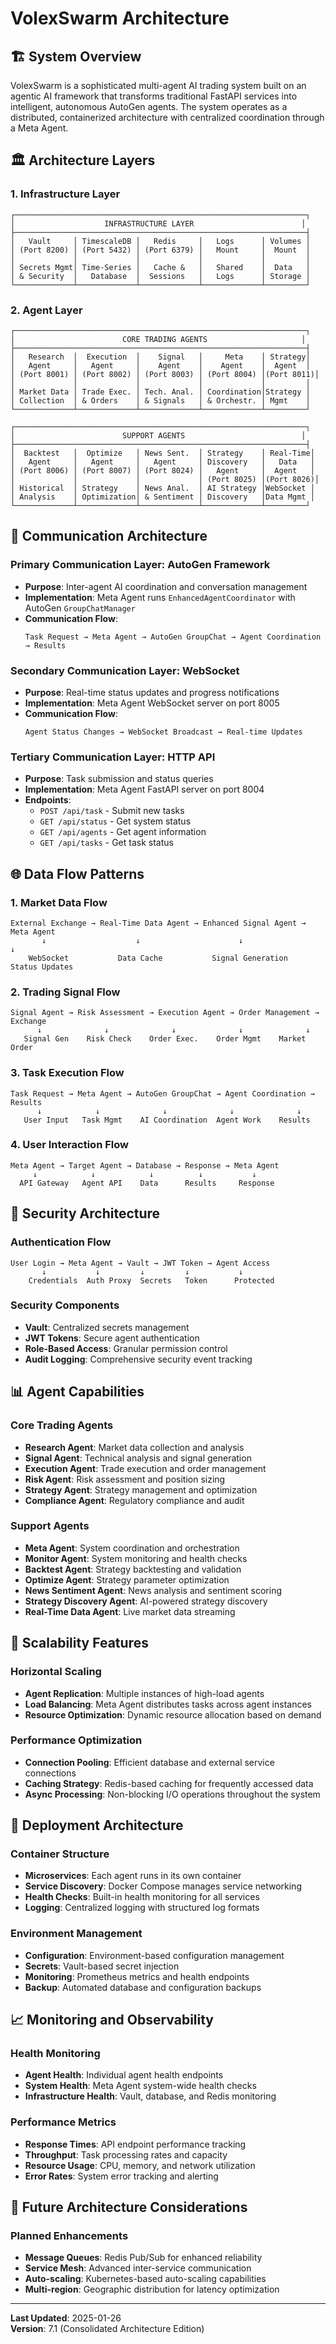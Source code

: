 # VolexSwarm Architecture

## 🏗️ **System Overview**

VolexSwarm is a sophisticated multi-agent AI trading system built on an agentic AI framework that transforms traditional FastAPI services into intelligent, autonomous AutoGen agents. The system operates as a distributed, containerized architecture with centralized coordination through a Meta Agent.

## 🏛️ **Architecture Layers**

### **1. Infrastructure Layer**
```
┌─────────────────────────────────────────────────────────────────┐
│                    INFRASTRUCTURE LAYER                        │
├─────────────────────────────────────────────────────────────────┤
│   Vault     │ TimescaleDB │   Redis     │   Logs      │ Volumes │
│ (Port 8200) │ (Port 5432) │ (Port 6379) │   Mount     │  Mount  │
│             │             │             │             │         │
│ Secrets Mgmt│ Time-Series │   Cache &   │   Shared    │  Data   │
│ & Security  │   Database  │  Sessions   │   Logs      │ Storage │
└─────────────┴─────────────┴─────────────┴─────────────┴─────────┘
```

### **2. Agent Layer**
```
┌─────────────────────────────────────────────────────────────────┐
│                        CORE TRADING AGENTS                     │
├─────────────────────────────────────────────────────────────────┤
│   Research  │  Execution  │    Signal   │     Meta    │ Strategy│
│   Agent     │   Agent     │    Agent    │    Agent    │  Agent  │
│ (Port 8001) │ (Port 8002) │ (Port 8003) │ (Port 8004) │(Port 8011)│
│             │             │             │             │         │
│ Market Data │ Trade Exec. │ Tech. Anal. │ Coordination│Strategy │
│ Collection  │ & Orders    │ & Signals   │ & Orchestr. │ Mgmt    │
└─────────────┴─────────────┴─────────────┴─────────────┴─────────┘

┌─────────────────────────────────────────────────────────────────┐
│                        SUPPORT AGENTS                          │
├─────────────────────────────────────────────────────────────────┤
│  Backtest   │  Optimize   │ News Sent.  │ Strategy    │ Real-Time│
│   Agent     │   Agent     │   Agent     │ Discovery   │   Data   │
│ (Port 8006) │ (Port 8007) │ (Port 8024) │   Agent     │  Agent   │
│             │             │             │ (Port 8025) │(Port 8026)│
│ Historical  │ Strategy    │ News Anal.  │ AI Strategy │WebSocket │
│ Analysis    │ Optimization│ & Sentiment │ Discovery   │Data Mgmt │
└─────────────┴─────────────┴─────────────┴─────────────┴─────────┘
```

## 🔄 **Communication Architecture**

### **Primary Communication Layer: AutoGen Framework**
- **Purpose**: Inter-agent AI coordination and conversation management
- **Implementation**: Meta Agent runs `EnhancedAgentCoordinator` with AutoGen `GroupChatManager`
- **Communication Flow**: 
  ```
  Task Request → Meta Agent → AutoGen GroupChat → Agent Coordination → Results
  ```

### **Secondary Communication Layer: WebSocket**
- **Purpose**: Real-time status updates and progress notifications
- **Implementation**: Meta Agent WebSocket server on port 8005
- **Communication Flow**:
  ```
  Agent Status Changes → WebSocket Broadcast → Real-time Updates
  ```

### **Tertiary Communication Layer: HTTP API**
- **Purpose**: Task submission and status queries
- **Implementation**: Meta Agent FastAPI server on port 8004
- **Endpoints**:
  - `POST /api/task` - Submit new tasks
  - `GET /api/status` - Get system status
  - `GET /api/agents` - Get agent information
  - `GET /api/tasks` - Get task status

## 🌐 **Data Flow Patterns**

### **1. Market Data Flow**
```
External Exchange → Real-Time Data Agent → Enhanced Signal Agent → Meta Agent
       ↓                    ↓                      ↓                    ↓
    WebSocket           Data Cache           Signal Generation     Status Updates
```

### **2. Trading Signal Flow**
```
Signal Agent → Risk Assessment → Execution Agent → Order Management → Exchange
      ↓              ↓              ↓              ↓              ↓
   Signal Gen    Risk Check    Order Exec.    Order Mgmt    Market Order
```

### **3. Task Execution Flow**
```
Task Request → Meta Agent → AutoGen GroupChat → Agent Coordination → Results
      ↓            ↓              ↓              ↓              ↓
   User Input   Task Mgmt    AI Coordination  Agent Work    Results
```

### **4. User Interaction Flow**
```
Meta Agent → Target Agent → Database → Response → Meta Agent
     ↓            ↓            ↓          ↓           ↓
  API Gateway   Agent API    Data      Results     Response
```

## 🔐 **Security Architecture**

### **Authentication Flow**
```
User Login → Meta Agent → Vault → JWT Token → Agent Access
       ↓           ↓         ↓         ↓           ↓
    Credentials  Auth Proxy  Secrets   Token      Protected
```

### **Security Components**
- **Vault**: Centralized secrets management
- **JWT Tokens**: Secure agent authentication
- **Role-Based Access**: Granular permission control
- **Audit Logging**: Comprehensive security event tracking

## 📊 **Agent Capabilities**

### **Core Trading Agents**
- **Research Agent**: Market data collection and analysis
- **Signal Agent**: Technical analysis and signal generation
- **Execution Agent**: Trade execution and order management
- **Risk Agent**: Risk assessment and position sizing
- **Strategy Agent**: Strategy management and optimization
- **Compliance Agent**: Regulatory compliance and audit

### **Support Agents**
- **Meta Agent**: System coordination and orchestration
- **Monitor Agent**: System monitoring and health checks
- **Backtest Agent**: Strategy backtesting and validation
- **Optimize Agent**: Strategy parameter optimization
- **News Sentiment Agent**: News analysis and sentiment scoring
- **Strategy Discovery Agent**: AI-powered strategy discovery
- **Real-Time Data Agent**: Live market data streaming

## 🚀 **Scalability Features**

### **Horizontal Scaling**
- **Agent Replication**: Multiple instances of high-load agents
- **Load Balancing**: Meta Agent distributes tasks across agent instances
- **Resource Optimization**: Dynamic resource allocation based on demand

### **Performance Optimization**
- **Connection Pooling**: Efficient database and external service connections
- **Caching Strategy**: Redis-based caching for frequently accessed data
- **Async Processing**: Non-blocking I/O operations throughout the system

## 🔧 **Deployment Architecture**

### **Container Structure**
- **Microservices**: Each agent runs in its own container
- **Service Discovery**: Docker Compose manages service networking
- **Health Checks**: Built-in health monitoring for all services
- **Logging**: Centralized logging with structured log formats

### **Environment Management**
- **Configuration**: Environment-based configuration management
- **Secrets**: Vault-based secret injection
- **Monitoring**: Prometheus metrics and health endpoints
- **Backup**: Automated database and configuration backups

## 📈 **Monitoring and Observability**

### **Health Monitoring**
- **Agent Health**: Individual agent health endpoints
- **System Health**: Meta Agent system-wide health checks
- **Infrastructure Health**: Vault, database, and Redis monitoring

### **Performance Metrics**
- **Response Times**: API endpoint performance tracking
- **Throughput**: Task processing rates and capacity
- **Resource Usage**: CPU, memory, and network utilization
- **Error Rates**: System error tracking and alerting

## 🔮 **Future Architecture Considerations**

### **Planned Enhancements**
- **Message Queues**: Redis Pub/Sub for enhanced reliability
- **Service Mesh**: Advanced inter-service communication
- **Auto-scaling**: Kubernetes-based auto-scaling capabilities
- **Multi-region**: Geographic distribution for latency optimization

---

**Last Updated**: 2025-01-26  
**Version**: 7.1 (Consolidated Architecture Edition)
